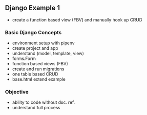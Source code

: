 ## Django Example 1

- create a function based view (FBV) and manually hook up CRUD

### Basic Django Concepts

- environment setup with pipenv
- create project and app
- understand (model, template, view)
- forms.Form
- function based views (FBV)
- create and run migrations
- one table based CRUD
- base.html extend example

### Objective

- ability to code without doc. ref.
- understand full process
